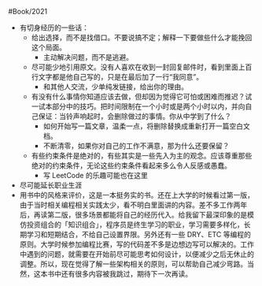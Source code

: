 #Book/2021 

-   有切身经历的一些话：
    -   给出选择，而不是找借口。不要说搞不定；解释一下要做些什么才能挽回这个局面。
        -   主动解决问题，而不是逃避。
    -   尽可能少地引用原文。没有人喜欢在收到一封回复邮件时，看到里面上百行文字都是他自己写的，只是在最后加了一行“我同意”。
        -   和其他人交流，少单纯发链接，给出你的理由。
    -   有没有什么事情你知道应该去做，但却因为觉得它可怕或困难而推迟？试一试本部分中的技巧。把时间限制在一个小时或是两个小时以内，并向自己保证：当铃声响起时，会删除做过的事情。你从中学到了什么？
        -   如何开始写一篇文章，温柔一点，将删除替换成重新打开一篇空白文档。
        -   不断清零，如果你对自己的工作不满意，那为什么还要保留？
    -   有些约束条件是绝对的，有些其实是一些先入为主的观念。应该尊重那些绝对的约束条件，无论这些约束条件看起来多么令人反感或愚蠢。
        -   写 LeetCode 的乐趣可能也在这里
-   尽可能延长职业生涯
-   用书中的风格来评价，这是一本挺务实的书。还在上大学的时候看过第一版，由于当时相关编程相关实践太少，看不明白里面讲的内容。差不多工作两年后，再读第二版，很多场景都能将自己的经历代入。给我留下最深印象的是模仿投资组合的「知识组合」，程序员是终生学习的职业，学习需要多样化，长期学习和短期结合，不给自己设置界限。另外还有一些 DRY、ETC 等编程的原则。大学时候参加编程比赛，写的代码差不多是边想边写可以解决的。工作中遇到的问题，就需要在开始前尽可能思考如何设计，以便减少之后无休止的调整。所以，现在觉得了解一些架构相关的原则，可以帮助自己减少弯路。当然，这本书中还有很多内容被我跳过，期待下一次再读。